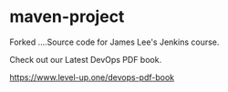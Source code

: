 # maven-project
Forked ....Source code for James Lee's Jenkins course.

Check out our Latest DevOps PDF book.

https://www.level-up.one/devops-pdf-book
